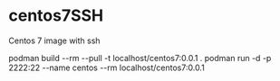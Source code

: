 # centos7SSH
Centos 7 image with ssh

podman build --rm --pull -t localhost/centos7:0.0.1 .
podman run -d -p 2222:22 --name centos --rm localhost/centos7:0.0.1
